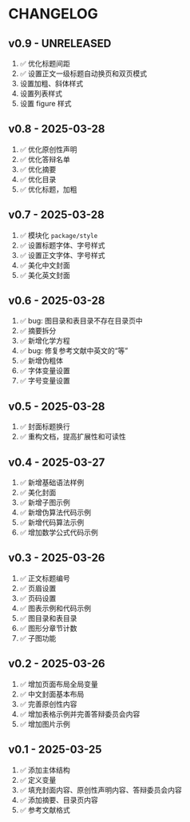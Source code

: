 # CHANGELOG

## v0.9 - UNRELEASED

1. ✅ 优化标题间距
2. ✅ 设置正文一级标题自动换页和双页模式
3. 设置加粗、斜体样式
4. 设置列表样式
5. 设置 figure 样式

## v0.8 - 2025-03-28

1. ✅ 优化原创性声明
2. ✅ 优化答辩名单
3. ✅ 优化摘要
4. ✅ 优化目录
5. ✅ 优化标题，加粗

## v0.7 - 2025-03-28

1. ✅ 模块化 `package/style`
2. ✅ 设置标题字体、字号样式
3. ✅ 设置正文字体、字号样式
4. ✅ 美化中文封面
5. ✅ 美化英文封面

## v0.6 - 2025-03-28

1. ✅ bug: 图目录和表目录不存在目录页中
2. ✅ 摘要拆分
3. ✅ 新增化学方程
4. ✅ bug: 修复参考文献中英文的“等”
5. ✅ 新增伪粗体
6. ✅ 字体变量设置
7. ✅ 字号变量设置

## v0.5 - 2025-03-28

1. ✅ 封面标题换行
2. ✅ 重构文档，提高扩展性和可读性

## v0.4 - 2025-03-27

1. ✅ 新增基础语法样例
2. ✅ 美化封面
3. ✅ 新增子图示例
4. ✅ 新增伪算法代码示例
5. ✅ 新增代码算法示例
6. ✅ 增加数学公式代码示例

## v0.3 - 2025-03-26

1. ✅ 正文标题编号
2. ✅ 页眉设置
3. ✅ 页码设置
4. ✅ 图表示例和代码示例
5. ✅ 图目录和表目录
6. ✅ 图形分章节计数
7. ✅ 子图功能

## v0.2 - 2025-03-26

1. ✅ 增加页面布局全局变量
2. ✅ 中文封面基本布局
3. ✅ 完善原创性内容
4. ✅ 增加表格示例并完善答辩委员会内容
5. ✅ 增加图片示例

## v0.1 - 2025-03-25

1. ✅ 添加主体结构
2. ✅ 定义变量
3. ✅ 填充封面内容、原创性声明内容、答辩委员会内容
4. ✅ 添加摘要、目录页内容
5. ✅ 参考文献格式
